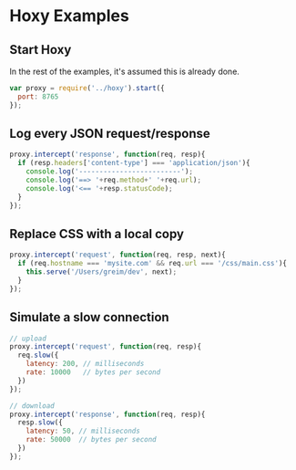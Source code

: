 # Hoxy Examples

## Start Hoxy

In the rest of the examples, it's assumed this is already done.

```javascript
var proxy = require('../hoxy').start({
  port: 8765
});
```

## Log every JSON request/response

```javascript
proxy.intercept('response', function(req, resp){
  if (resp.headers['content-type'] === 'application/json'){
    console.log('-------------------------');
    console.log('==> '+req.method+' '+req.url);
    console.log('<== '+resp.statusCode);
  }
});
```

## Replace CSS with a local copy

```javascript
proxy.intercept('request', function(req, resp, next){
  if (req.hostname === 'mysite.com' && req.url === '/css/main.css'){
    this.serve('/Users/greim/dev', next);
  }
});
```

## Simulate a slow connection

```javascript
// upload
proxy.intercept('request', function(req, resp){
  req.slow({
    latency: 200, // milliseconds
    rate: 10000   // bytes per second
  })
});

// download
proxy.intercept('response', function(req, resp){
  resp.slow({
    latency: 50, // milliseconds
    rate: 50000  // bytes per second
  })
});
```

